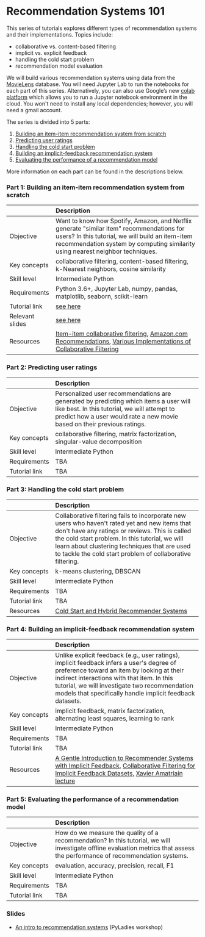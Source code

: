 # Recommendation Systems 101

This series of tutorials explores different types of recommendation systems and their implementations. Topics include:

- collaborative vs. content-based filtering
- implicit vs. explicit feedback
- handling the cold start problem
- recommendation model evaluation

We will build various recommendation systems using data from the [MovieLens](https://movielens.org/) database. You will need Jupyter Lab to run the notebooks for each part of this series. Alternatively, you can also use Google’s new [colab platform](https://colab.research.google.com) which allows you to run a Jupyter notebook environment in the cloud. You won't need to install any local dependencies; however, you will need a gmail account. 

The series is divided into 5 parts:

1. [Building an item-item recommendation system from scratch](#part-1-building-an-item-item-recommendation-system-from-scratch)
2. [Predicting user ratings](#part-2-predicting-user-ratings)
3. [Handling the cold start problem](#part-3-handling-the-cold-start-problem)
4. [Building an implicit-feedback recommendation system](#part-4-building-an-implicit-feedback-recommendation-system)
5. [Evaluating the performance of a recommendation model](#part-5-evaluating-the-performance-of-a-recommendation-model) 

More information on each part can be found in the descriptions below.

### Part 1: Building an item-item recommendation system from scratch

| |Description |
|:-----------|:----------|
|Objective|Want to know how Spotify, Amazon, and Netflix generate "similar item" recommendations for users? In this tutorial, we will build an item-item recommendation system by computing similarity using nearest neighbor techniques.|
|Key concepts|collaborative filtering, content-based filtering, k-Nearest neighbors, cosine similarity|
|Skill level|Intermediate Python|
|Requirements|Python 3.6+, Jupyter Lab, numpy, pandas, matplotlib, seaborn, scikit-learn|
|Tutorial link|[see here](part-1-building-from-scratch.ipynb)|
|Relevant slides|[see here](pyladies-slides.pdf)|
|Resources|[Item-item collaborative filtering](https://www.wikiwand.com/en/Item-item_collaborative_filtering), [Amazon.com Recommendations](https://www.cs.umd.edu/~samir/498/Amazon-Recommendations.pdf), [Various Implementations of Collaborative Filtering](https://towardsdatascience.com/various-implementations-of-collaborative-filtering-100385c6dfe0) |

### Part 2: Predicting user ratings

| |Description |
|:-----------|:----------|
|Objective|Personalized user recommendations are generated by predicting which items a user will like best. In this tutorial, we will attempt to predict how a user would rate a new movie based on their previous ratings.|
|Key concepts|collaborative filtering, matrix factorization, singular-value decomposition|
|Skill level|Intermediate Python|
|Requirements|TBA|
|Tutorial link|TBA|


### Part 3: Handling the cold start problem

| |Description |
|:-----------|:----------|
|Objective|Collaborative filtering fails to incorporate new users who haven't rated yet and new items that don't have any ratings or reviews. This is called the cold start problem. In this tutorial, we will learn about clustering techniques that are used to tackle the cold start problem of collaborative filtering.|
|Key concepts|k-means clustering, DBSCAN|
|Skill level|Intermediate Python|
|Requirements|TBA|
|Tutorial link|TBA|
|Resources|[Cold Start and Hybrid Recommender Systems](https://www.youtube.com/watch?v=wEbatX4J-1g)|


### Part 4: Building an implicit-feedback recommendation system

| |Description |
|:-----------|:----------|
|Objective|Unlike explicit feedback (e.g., user ratings), implicit feedback infers a user's degree of preference toward an item by looking at their indirect interactions with that item. In this tutorial, we will investigate two recommendation models that specifically handle implicit feedback datasets.|
|Key concepts|implicit feedback, matrix factorization, alternating least squares, learning to rank|
|Skill level|Intermediate Python|
|Requirements|TBA|
|Tutorial link|TBA|
|Resources|[A Gentle Introduction to Recommender Systems with Implicit Feedback](https://jessesw.com/Rec-System/), [Collaborative Filtering for Implicit Feedback Datasets](http://yifanhu.net/PUB/cf.pdf), [Xavier Amatriain lecture](https://www.youtube.com/watch?v=bLhq63ygoU8)|


### Part 5: Evaluating the performance of a recommendation model

| |Description |
|:-----------|:----------|
|Objective|How do we measure the quality of a recommendation? In this tutorial, we will investigate offline evaluation metrics that assess the performance of recommendation systems.|
|Key concepts|evaluation, accuracy, precision, recall, F1|
|Skill level|Intermediate Python|
|Requirements|TBA|
|Tutorial link|TBA|


### Slides

- [An intro to recommendation systems](pyladies-slides.pdf) (PyLadies workshop)


